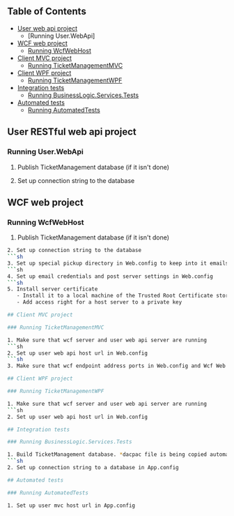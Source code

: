 ## Table of Contents
* [User web api project](#user-web-api-project)
  * [Running User.WebApi]
* [WCF web project](#wcf-web-project)
  * [Running WcfWebHost](#running-wcfwebhost)
* [Client MVC project](#client-mvc-project)
  * [Running TicketManagementMVC](#running-ticketmanagementmvc)
* [Client WPF project](#client-wpf-project)
  * [Running TicketManagementWPF](#running-ticketmanagementwpf)
* [Integration tests](#integration-tests)
  * [Running BusinessLogic.Services.Tests](#running-integration-tests)
* [Automated tests](#automated-tests)
  * [Running AutomatedTests](#running-automated-tests)

## User RESTful web api project

### Running User.WebApi

1. Publish TicketManagement database (if it isn't done)

2. Set up connection string to the database

## WCF web project

### Running WcfWebHost

1. Publish TicketManagement database (if it isn't done)
```sh
2. Set up connection string to the database
```sh
3. Set up special pickup directory in Web.config to keep into it emails
```sh
4. Set up email credentials and post server settings in Web.config
```sh
5. Install server certificate
   - Install it to a local machine of the Trusted Root Certificate store  
   - Add access right for a host server to a private key

## Client MVC project

### Running TicketManagementMVC

1. Make sure that wcf server and user web api server are running
```sh
2. Set up user web api host url in Web.config
```sh
3. Make sure that wcf endpoint address ports in Web.config and Wcf Web Host  port are same

## Client WPF project

### Running TicketManagementWPF

1. Make sure that wcf server and user web api server are running
```sh
2. Set up user web api host url in Web.config

## Integration tests

### Running BusinessLogic.Services.Tests

1. Build TicketManagement database. *dacpac file is being copied automatically to a needed directory or do it  manually to a directory (ProjectFolder)\src\tests\BusinessLogic.Services.Tests
```sh
2. Set up connection string to a database in App.config

## Automated tests

### Running AutomatedTests

1. Set up user mvc host url in App.config
